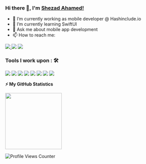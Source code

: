 ### Hi there 👋, I'm [Shezad Ahamed!](https://iamshezad.github.io/)


- 🔭 I’m currently working as mobile developer @ Hashinclude.io
- 🌱 I’m currently learning SwiftUI
- 💬 Ask me about mobile app development
- 📫 How to reach me: 

<a  href="https://www.instagram.com/iamshezad.dev/"><img src="https://img.shields.io/badge/gmail-%23D14836.svg?&style=for-the-badge&logo=gmail&logoColor=white"> </a>   <a  href="https://www.instagram.com/iamshezad.dev/"><img src="https://img.shields.io/badge/instagram-%23E4405F.svg?&style=for-the-badge&logo=instagram&logoColor=white"></a>   <a href="https://www.linkedin.com/in/iamshezad/"><img src="https://img.shields.io/badge/linkedin-%230077B5.svg?&style=for-the-badge&logo=linkedin&logoColor=white" ></a>

### Tools I work upon : 🛠

<img src="https://img.shields.io/badge/swift%20-%2320232a.svg?&style=for-the-badge&logo=swift&logoColor=23F05033"> <img src="https://img.shields.io/badge/flutter%20-%2320232a.svg?&style=for-the-badge&logo=flutter&logoColor=blue"> <img src="https://img.shields.io/badge/javascript%20-%2320232a.svg?&style=for-the-badge&logo=javascript&logoColor=%23F7DF1E"> <img src="https://img.shields.io/badge/react native%20-%2320232a.svg?&style=for-the-badge&logo=react&logoColor=%2361DAFB"> <img src="https://img.shields.io/badge/git%20-%2320232a.svg?&style=for-the-badge&logo=git&logoColor=23F05033"/> <img src="http://img.shields.io/badge/-VS%20-%2320232a?style=for-the-badge&logo=Visual-studio-code&logoColor=blue"> <img src="https://img.shields.io/badge/firebase%20-%2320232a.svg?&style=for-the-badge&logo=firebase&logoColor=F5820D"> <img src="https://img.shields.io/badge/xcode%20-%2320232a.svg?&style=for-the-badge&logo=xcode&logoColor=blue">  

<!-- GitHub stats -->
<b>⚡ My GitHub Statistics</b>

<p>
<!-- GitHub Stats -->
<img height="180em" src="https://github-readme-stats.vercel.app/api?username=iamshezad&show_icons=true&hide_border=true" />


![Profile Views Counter](https://komarev.com/ghpvc/?username=iamshezad)
